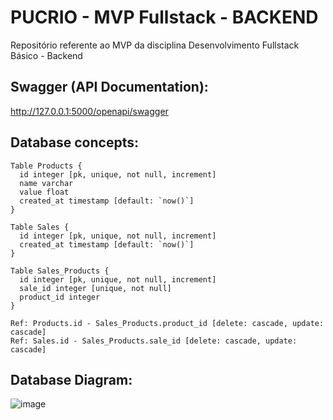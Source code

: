 # PUCRIO - MVP Fullstack - BACKEND
Repositório referente ao MVP da disciplina Desenvolvimento Fullstack Básico - Backend

## Swagger (API Documentation):
http://127.0.0.1:5000/openapi/swagger

## Database concepts:

```
Table Products {
  id integer [pk, unique, not null, increment]
  name varchar
  value float
  created_at timestamp [default: `now()`]
}

Table Sales {
  id integer [pk, unique, not null, increment]
  created_at timestamp [default: `now()`]
}

Table Sales_Products {
  id integer [pk, unique, not null, increment]
  sale_id integer [unique, not null]
  product_id integer
}

Ref: Products.id - Sales_Products.product_id [delete: cascade, update: cascade]
Ref: Sales.id - Sales_Products.sale_id [delete: cascade, update: cascade]
```

## Database Diagram:

![image](https://github.com/pieroribeiro/pucrio_mvp1_backend/assets/2132546/f17ccc70-0207-4faf-91fd-755ee96a34a6)
